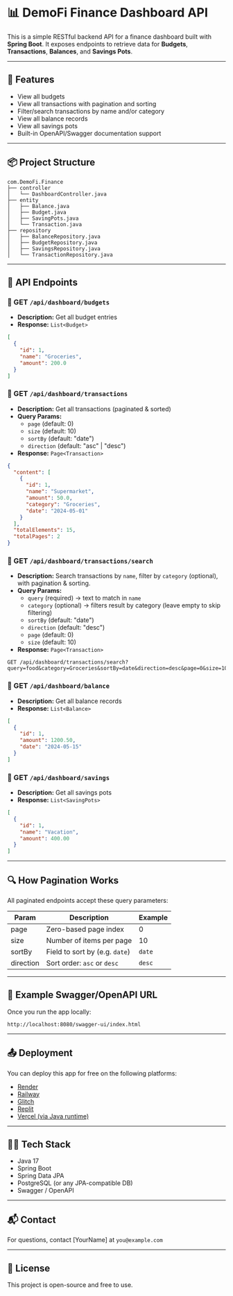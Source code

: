 # 📊 DemoFi Finance Dashboard API

This is a simple RESTful backend API for a finance dashboard built with **Spring Boot**. It exposes endpoints to retrieve data for **Budgets**, **Transactions**, **Balances**, and **Savings Pots**.

---

## 🚀 Features

- View all budgets
- View all transactions with pagination and sorting
- Filter/search transactions by name and/or category
- View all balance records
- View all savings pots
- Built-in OpenAPI/Swagger documentation support

---

## 📦 Project Structure

```
com.DemoFi.Finance
├── controller
│   └── DashboardController.java
├── entity
│   ├── Balance.java
│   ├── Budget.java
│   ├── SavingPots.java
│   └── Transaction.java
├── repository
│   ├── BalanceRepository.java
│   ├── BudgetRepository.java
│   ├── SavingsRepository.java
│   └── TransactionRepository.java
```

---

## 📁 API Endpoints

### 🔹 GET `/api/dashboard/budgets`
- **Description:** Get all budget entries
- **Response:** `List<Budget>`

```json
[
  {
    "id": 1,
    "name": "Groceries",
    "amount": 200.0
  }
]
```

### 🔹 GET `/api/dashboard/transactions`
- **Description:** Get all transactions (paginated & sorted)
- **Query Params:**
  - `page` (default: 0)
  - `size` (default: 10)
  - `sortBy` (default: "date")
  - `direction` (default: "asc" | "desc")
- **Response:** `Page<Transaction>`

```json
{
  "content": [
    {
      "id": 1,
      "name": "Supermarket",
      "amount": 50.0,
      "category": "Groceries",
      "date": "2024-05-01"
    }
  ],
  "totalElements": 15,
  "totalPages": 2
}
```

### 🔹 GET `/api/dashboard/transactions/search`
- **Description:** Search transactions by `name`, filter by `category` (optional), with pagination & sorting.
- **Query Params:**
  - `query` (required) → text to match in `name`
  - `category` (optional) → filters result by category (leave empty to skip filtering)
  - `sortBy` (default: "date")
  - `direction` (default: "desc")
  - `page` (default: 0)
  - `size` (default: 10)
- **Response:** `Page<Transaction>`

```http
GET /api/dashboard/transactions/search?query=food&category=Groceries&sortBy=date&direction=desc&page=0&size=10
```

### 🔹 GET `/api/dashboard/balance`
- **Description:** Get all balance records
- **Response:** `List<Balance>`

```json
[
  {
    "id": 1,
    "amount": 1200.50,
    "date": "2024-05-15"
  }
]
```

### 🔹 GET `/api/dashboard/savings`
- **Description:** Get all savings pots
- **Response:** `List<SavingPots>`

```json
[
  {
    "id": 1,
    "name": "Vacation",
    "amount": 400.00
  }
]
```

---

## 🔍 How Pagination Works
All paginated endpoints accept these query parameters:

| Param     | Description                 | Example |
|-----------|-----------------------------|---------|
| page      | Zero-based page index       | 0       |
| size      | Number of items per page    | 10      |
| sortBy    | Field to sort by (e.g. `date`) | `date`  |
| direction | Sort order: `asc` or `desc` | `desc`  |

---

## 🧪 Example Swagger/OpenAPI URL
Once you run the app locally:
```
http://localhost:8080/swagger-ui/index.html
```

---

## 📤 Deployment
You can deploy this app for free on the following platforms:

- [Render](https://render.com/)
- [Railway](https://railway.app/)
- [Glitch](https://glitch.com/)
- [Replit](https://replit.com/)
- [Vercel (via Java runtime)](https://vercel.com/)

---

## 👨‍💻 Tech Stack
- Java 17
- Spring Boot
- Spring Data JPA
- PostgreSQL (or any JPA-compatible DB)
- Swagger / OpenAPI

---

## 📬 Contact
For questions, contact [YourName] at `you@example.com`

---

## 📝 License
This project is open-source and free to use.

